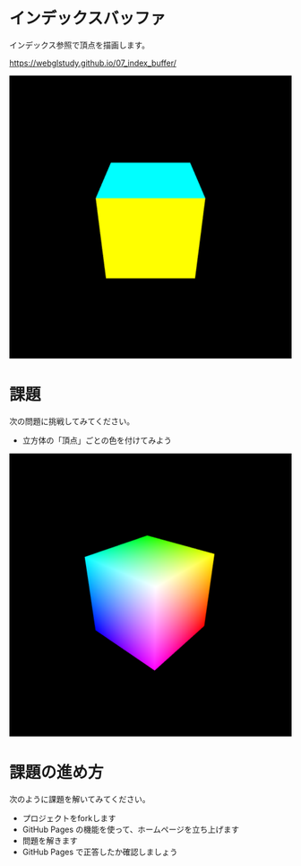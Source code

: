 # インデックスバッファ
インデックス参照で頂点を描画します。

https://webglstudy.github.io/07_index_buffer/

![結果画像](result.gif)

# 課題
次の問題に挑戦してみてください。

- 立方体の「頂点」ごとの色を付けてみよう

![課題で期待される結果](result_study.png)

# 課題の進め方
次のように課題を解いてみてください。

- プロジェクトをforkします
- GitHub Pages の機能を使って、ホームページを立ち上げます
- 問題を解きます
- GitHub Pages で正答したか確認しましょう

